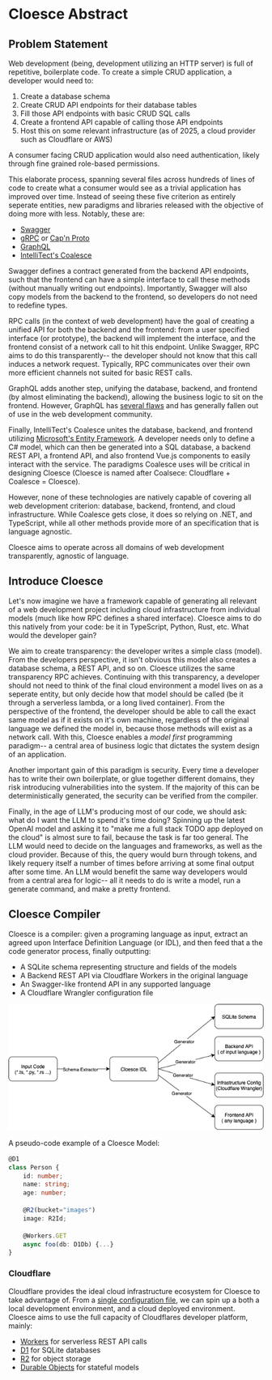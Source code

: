 # Cloesce Abstract

## Problem Statement

Web development (being, development utilizing an HTTP server) is full of repetitive, boilerplate code. To create a simple CRUD application, a developer would need to:

1. Create a database schema
2. Create CRUD API endpoints for their database tables
3. Fill those API endpoints with basic CRUD SQL calls
4. Create a frontend API capable of calling those API endpoints
5. Host this on some relevant infrastructure (as of 2025, a cloud provider such as Cloudflare or AWS)

A consumer facing CRUD application would also need authentication, likely through fine grained role-based permissions.

This elaborate process, spanning several files across hundreds of lines of code to create what a consumer would see as a trivial application has improved over time. Instead of seeing these five criterion as entirely seperate entities, new paradigms and libraries released with the objective of doing more with less. Notably, these are:

- [Swagger](https://swagger.io/docs/)
- [gRPC](https://grpc.io/docs/) or [Cap'n Proto](https://capnproto.org)
- [GraphQL](https://graphql.org)
- [IntelliTect's Coalesce](https://intellitect.github.io/Coalesce/)

Swagger defines a contract generated from the backend API endpoints, such that the frontend can have a simple interface to call these methods (without manually writing out endpoints). Importantly, Swagger will also copy models from the backend to the frontend, so developers do not need to redefine types.

RPC calls (in the context of web development) have the goal of creating a unified API for both the backend and the frontend: from a user specified interface (or prototype), the backend will implement the interface, and the frontend consist of a network call to hit this endpoint. Unlike Swagger, RPC aims to do this transparently-- the developer should not know that this call induces a network request. Typically, RPC communicates over their own more efficient channels not suited for basic REST calls.

GraphQL adds another step, unifying the database, backend, and frontend (by almost eliminating the backend), allowing the business logic to sit on the frontend. However, GraphQL has [several flaws](https://l-lin.github.io/web/drawbacks-of-GraphQL) and has generally fallen out of use in the web development community.

Finally, IntelliTect's Coalesce unites the database, backend, and frontend utilizing [Microsoft's Entity Framework](https://learn.microsoft.com/en-us/ef/). A developer needs only to define a C# model, which can then be generated into a SQL database, a backend REST API, a frontend API, and also frontend Vue.js components to easily interact with the service. The paradigms Coalesce uses will be critical in designing Cloesce (Cloesce is named after Coalsece: Cloudflare + Coalesce = Cloesce).

However, none of these technologies are natively capable of covering all web development criterion: database, backend, frontend, and cloud infrastructure. While Coalesce gets close, it does so relying on .NET, and TypeScript, while all other methods provide more of an specification that is language agnostic.

Cloesce aims to operate across all domains of web development transparently, agnostic of language.

## Introduce Cloesce

Let's now imagine we have a framework capable of generating all relevant of a web development project including cloud infrastructure from individual models (much like how RPC defines a shared interface). Cloesce aims to do this natively from your code: be it in TypeScript, Python, Rust, etc. What would the developer gain?

We aim to create transparency: the developer writes a simple class (model). From the developers perspective, it isn't obvious this model also creates a database schema, a REST API, and so on. Cloesce utilizes the same transparency RPC achieves. Continuing with this transparency, a developer should not need to think of the final cloud environment a model lives on as a seperate entity, but only decide how that model should be called (be it through a serverless lambda, or a long lived container). From the perspective of the frontend, the developer should be able to call the exact same model as if it exists on it's own machine, regardless of the original language we defined the model in, because those methods will exist as a network call.
With this, Cloesce enables a _model first_ programming paradigm-- a central area of business logic that dictates the system design of an application.

Another important gain of this paradigm is security. Every time a developer has to write their own boilerplate, or glue together different domains, they risk introducing vulnerabilities into the system. If the majority of this can be deterministically generated, the security can be verified from the compiler.

Finally, in the age of LLM's producing most of our code, we should ask: what do I want the LLM to spend it's time doing? Spinning up the latest OpenAI model and asking it to "make me a full stack TODO app deployed on the cloud" is almost sure to fail, because the task is far too general. The LLM would need to decide on the languages and frameworks, as well as the cloud provider. Because of this, the query would burn through tokens, and likely requery itself a number of times before arriving at some final output after some time. An LLM would benefit the same way developers would from a central area for logic-- all it needs to do is write a model, run a generate command, and make a pretty frontend.

## Cloesce Compiler

Cloesce is a compiler: given a programing language as input, extract an agreed upon Interface Definition Language (or IDL), and then feed that a the code generator process, finally outputting:

- A SQLite schema representing structure and fields of the models
- A Backend REST API via Cloudflare Workers in the original language
- An Swagger-like frontend API in any supported language
- A Cloudflare Wrangler configuration file

![Cloesce Compiler Drawio Diagram](./assets/abstract-how-compiler-diagram.png)

A pseudo-code example of a Cloesce Model:

```typescript
@D1
class Person {
    id: number;
    name: string;
    age: number;

    @R2(bucket="images")
    image: R2Id;

    @Workers.GET
    async foo(db: D1Db) {...}
}
```

### Cloudflare

Cloudflare provides the ideal cloud infrastructure ecosystem for Cloesce to take advantage of. From a [single configuration file](https://developers.cloudflare.com/workers/wrangler/), we can spin up a both a local development environment, and a cloud deployed environment. Cloesce aims to use the full capacity of Cloudflares developer platform, mainly:

- [Workers](https://developers.cloudflare.com/workers/) for serverless REST API calls
- [D1](https://developers.cloudflare.com/d1/) for SQLite databases
- [R2](https://developers.cloudflare.com/r2/) for object storage
- [Durable Objects](https://developers.cloudflare.com/durable-objects/) for stateful models
